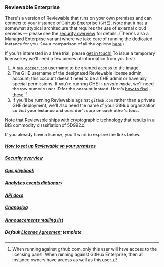 ### Reviewable Enterprise

There's a version of Reviewable that runs on your own premises and can connect to your instance of GitHub Enterprise (GHE).  Note that it has a somewhat atypical architecture that requires the use of external cloud services &mdash; please see the [security overview](https://github.com/Reviewable/Reviewable/blob/master/enterprise/security.md) for details.  (There's also a Managed Enterprise variant where we take care of running the dedicated instance for you.  See a comparison of all the options [here](https://www.reviewable.io/blog/reviewable-ghe-options/).)

If you're interested in a free trial, please [get in touch!](mailto:support@reviewable.io?subject=Enterprise%20edition)  To issue a temporary license key we'll need a few pieces of information from you first:
1. A [`hub.docker.com`](https://hub.docker.com/) username to be granted access to the image.
2. The GHE username of the designated Reviewable license admin account; this account doesn't need to be a GHE admin or have any special permissions.  If you're running GHE in _private mode_, we'll need the raw numeric user ID for the account instead.  Here's [how to find these](https://github.com/Reviewable/Reviewable/blob/master/enterprise/userid.md). [^1]
3. If you'll be running Reviewable against `github.com` rather than a private GHE deployment, we'll also need the name of your GitHub organization so that your instance and ours don't step on each other's toes.

Note that Reviewable ships with cryptographic technology that results in a BIS commodity classifiation of 5D992.c.

If you already have a license, you'll want to explore the links below.

##### [How to set up Reviewable on your premises](https://github.com/Reviewable/Reviewable/blob/master/enterprise/config.md)

##### [Security overview](https://github.com/Reviewable/Reviewable/blob/master/enterprise/security.md)

##### [Ops playbook](https://github.com/Reviewable/Reviewable/blob/master/enterprise/operations.md)

##### [Analytics events dictionary](https://github.com/Reviewable/Reviewable/blob/master/enterprise/analytics.md)

##### [API docs](https://github.com/Reviewable/Reviewable/blob/master/enterprise/api.md)

##### [Changelog](https://github.com/Reviewable/Reviewable/blob/master/enterprise/changelog.md)

##### [Announcements mailing list](https://groups.google.com/g/reviewable-enterprise-announce)

##### Default [License Agreement](https://github.com/Reviewable/Reviewable/raw/master/enterprise/Reviewable%20MLA%20Template.pdf) template

[^1]: When running against github.com, only this user will have access to the licensing panel. When running against GitHub Enterprise, then all instance owners have access as well as this user.

